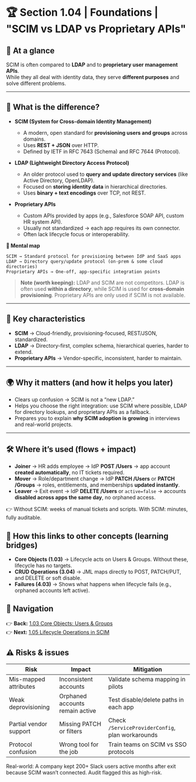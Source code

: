 # 🏆 Section 1.04 | Foundations | **"SCIM vs LDAP vs Proprietary APIs"**

## 📌 At a glance  
SCIM is often compared to **LDAP** and to **proprietary user management APIs**.  
While they all deal with identity data, they serve **different purposes** and solve different problems.  

---

## 📖 What is the difference?  
- **SCIM (System for Cross-domain Identity Management)**  
  - A modern, open standard for **provisioning users and groups** across domains.  
  - Uses **REST + JSON** over HTTP.  
  - Defined by IETF in RFC 7643 (Schema) and RFC 7644 (Protocol).  

- **LDAP (Lightweight Directory Access Protocol)**  
  - An older protocol used to **query and update directory services** (like Active Directory, OpenLDAP).  
  - Focused on **storing identity data** in hierarchical directories.  
  - Uses **binary + text encodings** over TCP, not REST.  

- **Proprietary APIs**  
  - Custom APIs provided by apps (e.g., Salesforce SOAP API, custom HR system API).  
  - Usually not standardized → each app requires its own connector.  
  - Often lack lifecycle focus or interoperability.  

**🔄 Mental map**
```text
SCIM → Standard protocol for provisioning between IdP and SaaS apps
LDAP → Directory query/update protocol (on-prem & some cloud directories)
Proprietary APIs → One-off, app-specific integration points
```

> **Note (worth keeping):** LDAP and SCIM are not competitors. LDAP is often used **within a directory**, while SCIM is used for **cross-domain provisioning**. Proprietary APIs are only used if SCIM is not available.  

---

## 🔑 Key characteristics  
- **SCIM** → Cloud-friendly, provisioning-focused, REST/JSON, standardized.  
- **LDAP** → Directory-first, complex schema, hierarchical queries, harder to extend.  
- **Proprietary APIs** → Vendor-specific, inconsistent, harder to maintain.  

---

## 🌍 Why it matters (and how it helps you later)  
- Clears up confusion → SCIM is not a “new LDAP.”  
- Helps you choose the right integration: use SCIM where possible, LDAP for directory lookups, and proprietary APIs as a fallback.  
- Prepares you to explain **why SCIM adoption is growing** in interviews and real-world projects.  

---


## 🛠️ Where it’s used (flows + impact)
- **Joiner** → HR adds employee → IdP **POST /Users** → app account **created automatically**, no IT tickets required.
- **Mover** → Role/department change → IdP **PATCH /Users** or **PATCH /Groups** → roles, entitlements, and memberships **updated instantly**.
- **Leaver** → Exit event → IdP **DELETE /Users** or `active=false` → accounts **disabled across apps the same day**, no orphaned access.

👉 Without SCIM: weeks of manual tickets and scripts. With SCIM: minutes, fully auditable.

## 🔗 How this links to other concepts (learning bridges)
- **Core Objects (1.03)** → Lifecycle acts on Users & Groups. Without these, lifecycle has no targets.
- **CRUD Operations (3.04)** → JML maps directly to POST, PATCH/PUT, and DELETE or soft disable.
- **Failures (4.03)** → Shows what happens when lifecycle fails (e.g., orphaned accounts left active).
## 🔗 Navigation  
👉 **Back:** [1.03 Core Objects: Users & Groups](./1.03-core-objects.md)  
👉 **Next:** [1.05 Lifecycle Operations in SCIM](./1.05-lifecycle-operations.md)  


## ⚠️ Risks & issues
| Risk | Impact | Mitigation |
|------|--------|------------|
| Mis-mapped attributes | Inconsistent accounts | Validate schema mapping in pilots |
| Weak deprovisioning | Orphaned accounts remain active | Test disable/delete paths in each app |
| Partial vendor support | Missing PATCH or filters | Check `/ServiceProviderConfig`, plan workarounds |
| Protocol confusion | Wrong tool for the job | Train teams on SCIM vs SSO protocols |

Real-world: A company kept 200+ Slack users active months after exit because SCIM wasn’t connected. Audit flagged this as high-risk.
